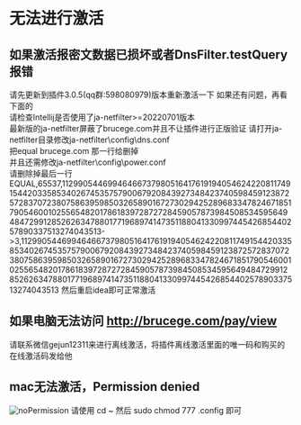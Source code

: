 # 无法进行激活
## 如果激活报密文数据已损坏或者DnsFilter.testQuery报错
请先更新到插件3.0.5(qq群:598080979)版本重新激活一下 如果还有问题，再看下面的   
请检查Intellij是否使用了ja-netfilter>=20220701版本   
最新版的ja-netfilter屏蔽了brucege.com并且不让插件进行正版验证 请打开ja-netfilter目录修改ja-netfilter\config\dns.conf  
把equal brucege.com 那一行给删掉   
并且还需修改ja-netfilter\config\power.conf  
请删除掉最后一行  
EQUAL,65537,112990544699464667379805164176191940546242208117491544203358534026745357579006792084392734842374059845912387257283707238075863959850326589016727302942528968334782467185179054600102556548201786183972872728459057873984508534595649484729912852626347880177196897414735118804133099744542685440257890337513274043513->3,112990544699464667379805164176191940546242208117491544203358534026745357579006792084392734842374059845912387257283707238075863959850326589016727302942528968334782467185179054600102556548201786183972872728459057873984508534595649484729912852626347880177196897414735118804133099744542685440257890337513274043513
然后重启idea即可正常激活  


## 如果电脑无法访问 http://brucege.com/pay/view
请联系微信gejun12311来进行离线激活，将插件离线激活里面的唯一码和购买的在线激活码发给他

## mac无法激活，Permission denied
![noPermission](https://images.brucege.com/noPermission.png)
请使用 cd ~ 然后 sudo chmod 777 .config 即可
